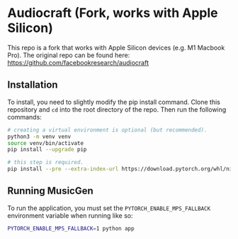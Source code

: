 # Audiocraft (Fork, works with Apple Silicon)

This repo is a fork that works with Apple Silicon devices (e.g. M1 Macbook Pro). The original repo can be found here: https://github.com/facebookresearch/audiocraft

## Installation

To install, you need to slightly modify the pip install command. Clone this repository and `cd` into the root directory of the repo. Then run the following commands:
```bash
# creating a virtual environment is optional (but recommended).
python3 -m venv venv
source venv/bin/activate
pip install --upgrade pip

# this step is required.
pip install --pre --extra-index-url https://download.pytorch.org/whl/nightly/cpu -e .
```

## Running MusicGen
To run the application, you must set the `PYTORCH_ENABLE_MPS_FALLBACK` environment variable when running like so:
```bash
PYTORCH_ENABLE_MPS_FALLBACK=1 python app
```
